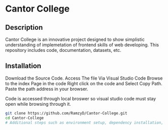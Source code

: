 # Cantor College

## Description
Cantor College is an innovative project designed to show simplistic understanding of implemetation of frontend skills of web developing. This repository includes code, documentation, datasets, etc.


## Installation
Download the Source Code.
Access The file Via Visual Studio Code
Browse to the index Page in the code
Right click on the code and Select Copy Path.
Paste the path address in your browser.

Code is accessed through local broswer so visual studio code must stay open while browsing through it.

```bash
git clone https://github.com/RamzyD/Cantor-College.git
cd Cantor-College
# Additional steps such as environment setup, dependency installation, etc.
